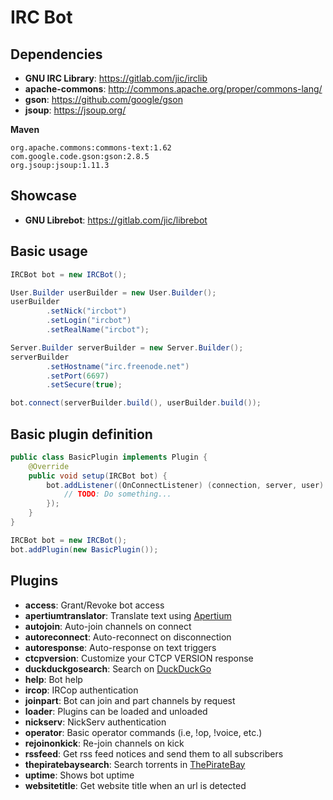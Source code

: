# IRC Bot

## Dependencies
* **GNU IRC Library**: https://gitlab.com/jic/irclib
* **apache-commons**: http://commons.apache.org/proper/commons-lang/
* **gson**: https://github.com/google/gson
* **jsoup**: https://jsoup.org/

**Maven**
```
org.apache.commons:commons-text:1.62
com.google.code.gson:gson:2.8.5
org.jsoup:jsoup:1.11.3
```

## Showcase
* **GNU Librebot**: https://gitlab.com/jic/librebot

## Basic usage
```java
IRCBot bot = new IRCBot();

User.Builder userBuilder = new User.Builder();
userBuilder
        .setNick("ircbot")
        .setLogin("ircbot")
        .setRealName("ircbot");

Server.Builder serverBuilder = new Server.Builder();
serverBuilder
        .setHostname("irc.freenode.net")
        .setPort(6697)
        .setSecure(true);

bot.connect(serverBuilder.build(), userBuilder.build());
```

## Basic plugin definition
```java
public class BasicPlugin implements Plugin {
    @Override
    public void setup(IRCBot bot) {
        bot.addListener((OnConnectListener) (connection, server, user) -> {
            // TODO: Do something...
        });
    }
}
```

```java
IRCBot bot = new IRCBot();
bot.addPlugin(new BasicPlugin());
```

## Plugins
* **access**: Grant/Revoke bot access
* **apertiumtranslator**: Translate text using [Apertium](https://apertium.org)
* **autojoin**: Auto-join channels on connect
* **autoreconnect**: Auto-reconnect on disconnection
* **autoresponse**: Auto-response on text triggers
* **ctcpversion**: Customize your CTCP VERSION response
* **duckduckgosearch**: Search on [DuckDuckGo](https://duckduckgo.com)
* **help**: Bot help
* **ircop**: IRCop authentication
* **joinpart**: Bot can join and part channels by request
* **loader**: Plugins can be loaded and unloaded
* **nickserv**: NickServ authentication
* **operator**: Basic operator commands (i.e, !op, !voice, etc.)
* **rejoinonkick**: Re-join channels on kick
* **rssfeed**: Get rss feed notices and send them to all subscribers
* **thepiratebaysearch**: Search torrents in [ThePirateBay](https://thepiratebay.online)
* **uptime**: Shows bot uptime
* **websitetitle**: Get website title when an url is detected

